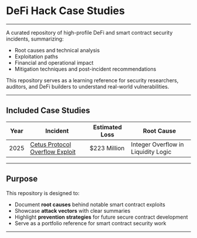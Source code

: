 # DeFi Hack Case Studies
---

A curated repository of high-profile DeFi and smart contract security incidents, summarizing:
- Root causes and technical analysis
- Exploitation paths
- Financial and operational impact
- Mitigation techniques and post-incident recommendations

This repository serves as a learning reference for security researchers, auditors, and DeFi builders to understand real-world vulnerabilities.

---

## Included Case Studies

| Year | Incident | Estimated Loss | Root Cause |
|----------|-------------|-------------------|-----------------------------|
| 2025 | [Cetus Protocol Overflow Exploit](./audits/Cetus-Overflow-Exploit-2025.md) | $223 Million | Integer Overflow in Liquidity Logic |

---

## Purpose

This repository is designed to:
- Document **root causes** behind notable smart contract exploits
- Showcase **attack vectors** with clear summaries
- Highlight **prevention strategies** for future secure contract development
- Serve as a portfolio reference for smart contract security work

---

